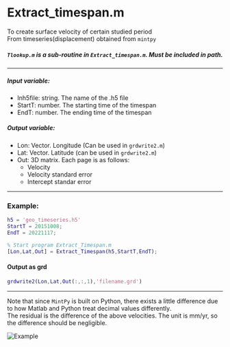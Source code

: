# Extract_timespan.m 

To create surface velocity of certain studied period  
From timeseries(displacement) obtained from `mintpy`

##### `Tlookup.m` is a sub-routine in `Extract_timespan.m`. Must be included in path.

---
##### Input variable:
   * Inh5file: string. The name of the .h5 file
   * StartT: number. The starting time of the timespan
   * EndT: number. The ending time of the timespan
##### Output variable:
   * Lon: Vector. Longitude (Can be used in `grdwrite2.m`)
   * Lat: Vector. Latitude (can be used in `grdwrite2.m`)
   * Out: 3D matrix. Each page is as follows:  
     * Velocity
     * Velocity standard error
     * Intercept standar error
---
### Example:
```MatLab
h5 = 'geo_timeseries.h5'
StartT = 20151008;
EndT = 20221117;

% Start program Extract_Timespan.m
[Lon,Lat,Out] = Extract_Timespan(h5,StartT,EndT);
```
#### Output as grd
```MatLab
grdwrite2(Lon,Lat,Out(:,:,1),'filename.grd')
```
---
Note that since `MintPy` is built on Python, there exists a little difference due to how Matlab and Python treat decimal values differently.  
The residual is the difference of the above velocities. The unit is mm/yr, so the difference should be negligible.

![Example](https://github.com/LiChiehLin/3D_decomposition/blob/3d79d897e99a70c1cc778293bf0c9dbc7c2f382a/Figures/Extract_Timespan_example.png)
